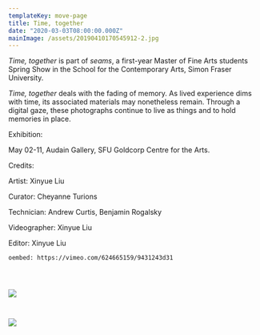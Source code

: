 ```yaml
---
templateKey: move-page
title: Time, together
date: "2020-03-03T08:00:00.000Z"
mainImage: /assets/20190410170545912-2.jpg
---
```

<div class="lines-3"></div>

*Time, together* is part of *seams*, a first-year Master of Fine Arts students Spring Show in the School for the Contemporary Arts, Simon Fraser University.

*Time, together* deals with the fading of memory. As lived experience dims with time, its associated materials may nonetheless remain. Through a digital gaze, these photographs continue to live as things and to hold memories in place.

Exhibition:

May 02-11, Audain Gallery, SFU Goldcorp Centre for the Arts.

Credits:

Artist: Xinyue Liu

Curator: Cheyanne Turions

Technician: Andrew Curtis, Benjamin Rogalsky

Videographer: Xinyue Liu

Editor: Xinyue Liu

`oembed: https://vimeo.com/624665159/9431243d31`

<img src="/assets/empty.png" alt="" title="" class="half half-left"></img>

<img src="/assets/window_1.gif" alt="" title="" class="half half-right"></img>

<img src="/assets/cliffers.png" alt="" title="" class="half half-right"></img>

<div class="lines-1"></div>

<div class="lines-5"></div>

<div class="lines-5"></div>

![](/assets/20190410170545912-2.jpg)

<div class="lines-5"></div>

<img src="/assets/window.png" alt="" title="" class=""></img>

<div class="lines-5"></div>

<img src="/assets/window.gif" alt="" title="" class="half"></img>

<div class="lines-5"></div>

![](/assets/shore.png)

<div class="lines-5"></div>

<img src="/assets/empty.png" alt="" title="" class="half half-left"></img>

<img src="/assets/window_2.gif" alt="" title="" class="half half-right"></img>

<div class="lines-5"></div>